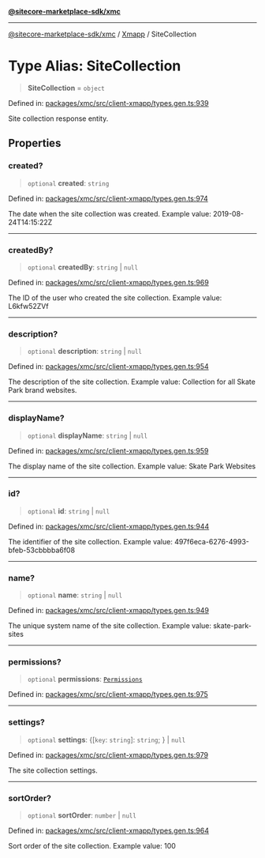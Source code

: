 [**@sitecore-marketplace-sdk/xmc**](../../../../README.md)

***

[@sitecore-marketplace-sdk/xmc](../../../../README.md) / [Xmapp](../README.md) / SiteCollection

# Type Alias: SiteCollection

> **SiteCollection** = `object`

Defined in: [packages/xmc/src/client-xmapp/types.gen.ts:939](https://github.com/Sitecore/marketplace-sdk/blob/893df143248e67d8c66e942a96045542130259a0/packages/xmc/src/client-xmapp/types.gen.ts#L939)

Site collection response entity.

## Properties

### created?

> `optional` **created**: `string`

Defined in: [packages/xmc/src/client-xmapp/types.gen.ts:974](https://github.com/Sitecore/marketplace-sdk/blob/893df143248e67d8c66e942a96045542130259a0/packages/xmc/src/client-xmapp/types.gen.ts#L974)

The date when the site collection was created.
Example value: 2019-08-24T14:15:22Z

***

### createdBy?

> `optional` **createdBy**: `string` \| `null`

Defined in: [packages/xmc/src/client-xmapp/types.gen.ts:969](https://github.com/Sitecore/marketplace-sdk/blob/893df143248e67d8c66e942a96045542130259a0/packages/xmc/src/client-xmapp/types.gen.ts#L969)

The ID of the user who created the site collection.
Example value: L6kfw52ZVf

***

### description?

> `optional` **description**: `string` \| `null`

Defined in: [packages/xmc/src/client-xmapp/types.gen.ts:954](https://github.com/Sitecore/marketplace-sdk/blob/893df143248e67d8c66e942a96045542130259a0/packages/xmc/src/client-xmapp/types.gen.ts#L954)

The description of the site collection.
Example value: Collection for all Skate Park brand websites.

***

### displayName?

> `optional` **displayName**: `string` \| `null`

Defined in: [packages/xmc/src/client-xmapp/types.gen.ts:959](https://github.com/Sitecore/marketplace-sdk/blob/893df143248e67d8c66e942a96045542130259a0/packages/xmc/src/client-xmapp/types.gen.ts#L959)

The display name of the site collection.
Example value: Skate Park Websites

***

### id?

> `optional` **id**: `string` \| `null`

Defined in: [packages/xmc/src/client-xmapp/types.gen.ts:944](https://github.com/Sitecore/marketplace-sdk/blob/893df143248e67d8c66e942a96045542130259a0/packages/xmc/src/client-xmapp/types.gen.ts#L944)

The identifier of the site collection.
Example value: 497f6eca-6276-4993-bfeb-53cbbbba6f08

***

### name?

> `optional` **name**: `string` \| `null`

Defined in: [packages/xmc/src/client-xmapp/types.gen.ts:949](https://github.com/Sitecore/marketplace-sdk/blob/893df143248e67d8c66e942a96045542130259a0/packages/xmc/src/client-xmapp/types.gen.ts#L949)

The unique system name of the site collection.
Example value: skate-park-sites

***

### permissions?

> `optional` **permissions**: [`Permissions`](Permissions.md)

Defined in: [packages/xmc/src/client-xmapp/types.gen.ts:975](https://github.com/Sitecore/marketplace-sdk/blob/893df143248e67d8c66e942a96045542130259a0/packages/xmc/src/client-xmapp/types.gen.ts#L975)

***

### settings?

> `optional` **settings**: \{[`key`: `string`]: `string`; \} \| `null`

Defined in: [packages/xmc/src/client-xmapp/types.gen.ts:979](https://github.com/Sitecore/marketplace-sdk/blob/893df143248e67d8c66e942a96045542130259a0/packages/xmc/src/client-xmapp/types.gen.ts#L979)

The site collection settings.

***

### sortOrder?

> `optional` **sortOrder**: `number` \| `null`

Defined in: [packages/xmc/src/client-xmapp/types.gen.ts:964](https://github.com/Sitecore/marketplace-sdk/blob/893df143248e67d8c66e942a96045542130259a0/packages/xmc/src/client-xmapp/types.gen.ts#L964)

Sort order of the site collection.
Example value: 100
